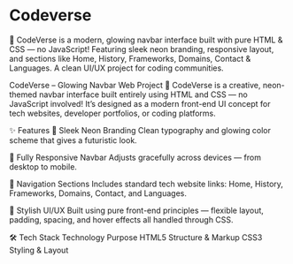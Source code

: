 # Codeverse
🚀 CodeVerse is a modern, glowing navbar interface built with pure HTML &amp; CSS — no JavaScript! Featuring sleek neon branding, responsive layout, and sections like Home, History, Frameworks, Domains, Contact &amp; Languages. A clean UI/UX project for coding communities. 

CodeVerse – Glowing Navbar Web Project
🚀 CodeVerse is a creative, neon-themed navbar interface built entirely using HTML and CSS — no JavaScript involved! It’s designed as a modern front-end UI concept for tech websites, developer portfolios, or coding platforms.

✨ Features
🔹 Sleek Neon Branding
Clean typography and glowing color scheme that gives a futuristic look.

🔹 Fully Responsive Navbar
Adjusts gracefully across devices — from desktop to mobile.

🔹 Navigation Sections
Includes standard tech website links:
Home, History, Frameworks, Domains, Contact, and Languages.

🔹 Stylish UI/UX
Built using pure front-end principles — flexible layout, padding, spacing, and hover effects all handled through CSS.

🛠️ Tech Stack
Technology	Purpose
HTML5	Structure & Markup
CSS3	Styling & Layout
